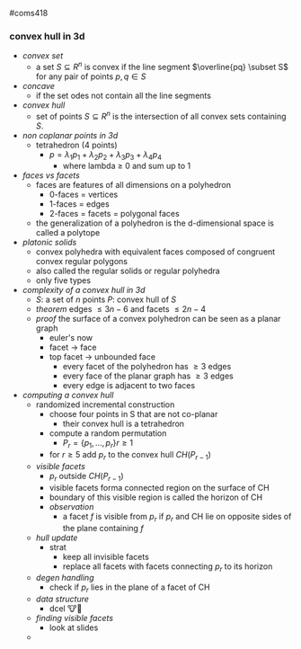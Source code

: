 #coms418 
### convex hull in 3d
- *convex set*
	- a set $S \subseteq R^n$ is convex if the line segment $\overline{pq} \subset S$ for any pair of points $p,q\in S$
- *concave*
	- if the set odes not contain all the line segments
- *convex hull*
	- set of points $S \subseteq R^n$ is the intersection of all convex sets containing $S$.
- *non coplanar points in 3d*
	- tetrahedron (4 points)
		- $p=\lambda_1p_1+\lambda_2p_2+\lambda_3p_3+\lambda_4p_4$
			- where lambda $\geq$ 0 and sum up to 1
- *faces vs facets*
	- faces are features of all dimensions on a polyhedron
		- 0-faces = vertices
		- 1-faces = edges
		- 2-faces = facets = polygonal faces
	- the generalization of a polyhedron is the d-dimensional space is called a polytope
- *platonic solids*
	- convex polyhedra with equivalent faces composed of congruent convex regular polygons
	- also called the regular solids or regular polyhedra
	- only five types
- *complexity of a convex hull in 3d*
	- $S:$ a set of $n$ points $P:$ convex hull of $S$
	- *theorem* edges $\leq 3n-6$ and facets $\leq 2n-4$
	- *proof* the surface of a convex polyhedron can be seen as a planar graph
		- euler's now 
		- facet -> face
		- top facet -> unbounded face
			- every facet of the polyhedron has $\geq 3$ edges
			- every face of the planar graph has $\geq 3$ edges
			- every edge is adjacent to two faces
- *computing a convex hull*
	- randomized incremental construction
		- choose four points in S that are not co-planar
			- their convex hull is a tetrahedron
		- compute a random permutation
			- $P_r = \{p_1,\dots,p_r\} r\geq 1$
		- for $r \geq 5$ add $p_r$ to the convex hull $CH(P_{r-1})$
	- *visible facets*
		- $p_r$ outside $CH(P_{r-1})$
		- visible facets forma connected region on the surface of CH
		- boundary of this visible region is called the horizon of CH
		- *observation*
			- a facet $f$ is visible from $p_r$ if $p_r$ and CH lie on opposite sides of the plane containing $f$
	- *hull update*
		- strat
			- keep all invisible facets
			- replace all facets with facets connecting $p_r$ to its horizon
	- *degen handling*
		- check if $p_r$ lies in the plane of a facet of CH
	- *data structure*
		- dcel 🐮🍺
	- *finding visible facets*
		- look at slides
	- 

		